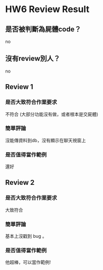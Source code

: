 



# HW6 Review Result

## 是否被判斷為屍體code？


no
## 沒有review別人？


no
## Review 1

### 是否大致符合作業要求


不符合 (大部分功能沒有做，或者根本是交屍體)
### 簡單評論


沒能傳資料到db，沒有顯示在聊天視窗上
### 是否值得當作範例


還好
## Review 2

### 是否大致符合作業要求


大致符合
### 簡單評論


基本上沒戳到 bug 。
### 是否值得當作範例


他超棒，可以當作範例!